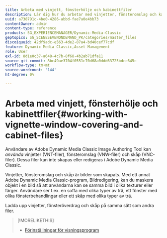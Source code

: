 ```yaml
---
title: Arbeta med vinjett, fönsterhölje och kabinettfiler
description: Lär dig hur du arbetar med vinjetter, fönsteromslag och kabinettfiler i Adobe Dynamic Media Classic.
uuid: a738791c-4be0-4286-abbd-fae7a0e4bb73
contentOwner: admin
content-type: reference
products: SG_EXPERIENCEMANAGER/Dynamic-Media-Classic
geptopics: SG_SCENESEVENONDEMAND_PK/categories/master_files
discoiquuid: 42df9adc-e563-4de2-87a4-bd40cef77cdf
feature: Dynamic Media Classic,Asset Management
role: User
exl-id: 8d1e0c37-a648-4c7b-8f68-4b2ab71dfa11
source-git-commit: 8bc49ae3704f0551c70d68a0ddd63725bdcc645c
workflow-type: tm+mt
source-wordcount: '144'
ht-degree: 0%

---
```


# Arbeta med vinjett, fönsterhölje och kabinettfiler{#working-with-vignette-window-covering-and-cabinet-files}

Användare av Adobe Dynamic Media Classic Image Authoring Tool kan *använda* vinjetter (VNT-filer), fönsteromslag (VNW-filer) och skåp (VNC-filer). Dessa filer kan inte skapas eller redigeras i Adobe Dynamic Media Classic.

Vinjetter, fönsteromslag och skåp är bilder som skapats. Med ett annat Adobe Dynamic Media Classic-program, Bildredigering, kan du maskera objekt i en bild så att användarna kan se samma bild i olika texturer eller färger. Användare ser t.ex. en soffa med olika typer av trä, ett fönster med olika fönsterbehandlingar eller ett skåp med olika typer av trä.

Ladda upp vinjetter, fönsteröverdrag och skåp på samma sätt som andra filer.

>[!MORELIKETHIS]
>
>* [Förinställningar för visningsprogram](application-setup.md#viewer_presets)

